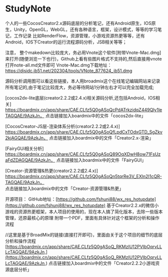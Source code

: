 # StudyNote
个人的一些CocosCreator2.x源码底层的分析笔记，还有Android原生，IOS原生，Unity，OpenGL，WebGL，还有各种语言，框架，设计模式，等等的学习笔记，工作记录
比如RenderFlow，资源管理，小游戏资源热更等等，还有Android，IOS下Creator的运行流程源码分析，JSB相关等等；

注意，
整个makedown比较庞大，务必用Vnote这个软件[附带Vnote-Mac.dmg]来打开(随便浏览一下也行)，Github上看有些图片格式不支持的,然后直接用vnote打开note-all.md文件即可
Vnote-Mac.dmg下载地址：https://djsidc.jb51.net/202304/tools/VNote_877624_jb51.dmg

源码分析调用图可以看这些链接，本人用broadmix这个在线笔记编辑网站来记录所有笔记的,由于笔记比较庞大，务必等待网站1分钟左右才可以完全加载完成;

[cocos2dx-lite底层(creator2.2.2或2.4.x)相关源码分析,还包括Android，IOS相关]
https://boardmix.cn/app/share/CAE.CLfz5Q0gASoQcPdATrkzidqZ449Qly1leTAGQAE/9AzkJn，
点击链接加入boardmix中的文件「cocos2dx-lite」

[CocosCreator-JS层-渲染体系分析(creator2.2.2或2.4.x)]
https://boardmix.cn/app/share/CAE.CLfz5Q0gASoQfLpdCxTOdxGTD_SgZkv2kjAGQAE/9AzkJn，
点击链接加入boardmix中的文件「Creator2.x-渲染」

[FairyGUi相关分析]
https://boardmix.cn/app/share/CAE.CLfz5Q0gASoQ89OqXDwH8ow71FsUzaFdZDAGQAE/9AzkJn，
点击链接加入boardmix中的文件「FairyGUI」

[Creator-资源管理&热更(creator2.2.2或2.4.x)]
https://boardmix.cn/app/share/CAE.CLfz5Q0gASoQn5tqrRe3V_EXln2I1cQR-TAGQAE/9AzkJn，
点击链接加入boardmix中的文件「Creator-资源管理&热更」

开源项目：
GitHub地址：[https://github.com/fshunj88/wx_res_hotupdate](https://github.com/fshunj88/wx_res_hotupdate)
基于Creator2.2.x的微信小游戏的资源热更框架，本人项目的使用的，现在本人搞了简化版本，去除一些版本管理，还原最核心的原理
附带一个PDF，里面有具体针对这个框架的分析和操作流程

//这里是基于BroadMix的链接(直接打开即可)，里面由关于这个项目的细节的底层分析和操作流程
[https://boardmix.cn/app/share/CAE.CLfz5Q0gASoQ_RKMzIU12PVIbOqrvLLLcTAGQAE/9AzkJn,](https://boardmix.cn/app/share/CAE.CLfz5Q0gASoQ_RKMzIU12PVIbOqrvLLLcTAGQAE/9AzkJn,)
点击链接加入boardmix中的文件「Creator2.2.2小游戏资源底层分析」


